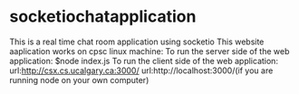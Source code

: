 # socketiochatapplication
This is a real time chat room application using socketio
This website aaplication works on cpsc linux machine:
To run the server side of the web application:
$node index.js
To run the client side of the web application:
url:http://csx.cs.ucalgary.ca:3000/
url:http://localhost:3000/(if you are running node on your own computer)

